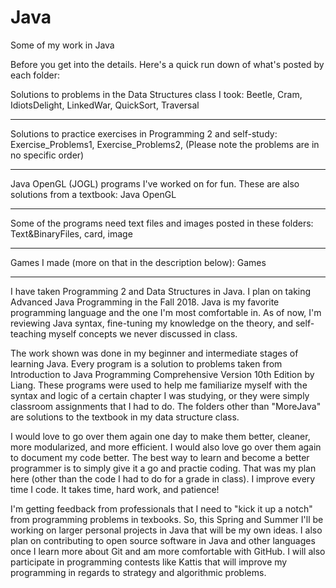 # Java
Some of my work in Java

Before you get into the details. Here's a quick run down of what's posted by each folder:

Solutions to problems in the Data Structures class I took:
Beetle,
Cram,
IdiotsDelight,
LinkedWar,
QuickSort,
Traversal
*********************************************************

Solutions to practice exercises in Programming 2 and self-study:
Exercise_Problems1,
Exercise_Problems2,
(Please note the problems are in no specific order)
*********************************************************

Java OpenGL (JOGL) programs I've worked on for fun. These are also solutions from a textbook:
Java OpenGL
*********************************************************

Some of the programs need text files and images posted in these folders:
Text&BinaryFiles,
card,
image
*********************************************************

Games I made (more on that in the description below):
Games
*********************************************************



I have taken Programming 2 and Data Structures in Java. I plan on taking Advanced Java Programming in the Fall 2018. Java is my favorite programming language and the one I'm most comfortable in. As of now, I'm reviewing Java syntax, fine-tuning my knowledge on the theory, and self-teaching myself concepts we never discussed in class.

The work shown was done in my beginner and intermediate stages of learning Java. Every program is a solution to problems taken from Introduction to Java Programming Comprehensive Version 10th Edition by Liang. These programs were used to help me familiarize myself with the syntax and logic of a certain chapter I was studying, or they were simply classroom assignments that I had to do. The folders other than "MoreJava" are solutions to the textbook in my data structure class.

I would love to go over them again one day to make them better, cleaner, more modularized, and more efficient. I would also love go over them again to document my code better. The best way to learn and become a better programmer is to simply give it a go and practie coding. That was my plan here (other than the code I had to do for a grade in class). I improve every time I code. It takes time, hard work, and patience!

I'm getting feedback from professionals that I need to "kick it up a notch" from programming problems in texbooks. So, this Spring and Summer I'll be working on larger personal projects in Java that will be my own ideas. I also plan on contributing to open source software in Java and other languages once I learn more about Git and am more comfortable with GitHub. I will also participate in programming contests like Kattis that will improve my programming in regards to strategy and algorithmic problems.


